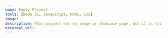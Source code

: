 ```yaml
---
name: Empty Project
tools: [Node JS, JavaScript, HTML, CSS]
image:
description: This project has no image or showcase page, but it is still a beautiful project inside out!
external_url:
---
```

